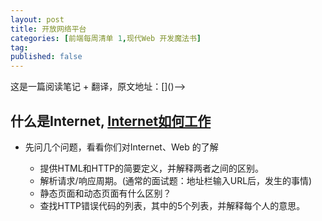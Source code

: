 ```yaml
---
layout: post
title: 开放网络平台
categories: [前端每周清单 1,现代Web 开发魔法书]
tag: 
published: false
--- 
```


<!--> 这是一篇阅读笔记 + 翻译，原文地址：[]()-->




<!--## 什么是Internet, Internet如何工作

* HTTP - see Server Side > [Network](https://github.com/dexteryy/spellbook-of-modern-webdev#network)

TODO: 阅读 HTTP权威指南，然后整理笔记在此


## 网络分析

* Timeline of web browsers
* Dive Into HTML5 - A Quite Biased History of HTML5
* 20 Things I Learned About Browsers and the Web




## MDN's Learn Web Development
## Mastering CSS Principles: A Comprehensive Guide-->


## 什么是Internet, [Internet如何工作](https://www.w3.org/wiki/How_does_the_Internet_work)

* 先问几个问题，看看你们对Internet、Web 的了解

    - 提供HTML和HTTP的简要定义，并解释两者之间的区别。
    - 解析请求/响应周期。(通常的面试题：地址栏输入URL后，发生的事情)
    - 静态页面和动态页面有什么区别？
    - 查找HTTP错误代码的列表，其中的5个列表，并解释每个人的意思。

